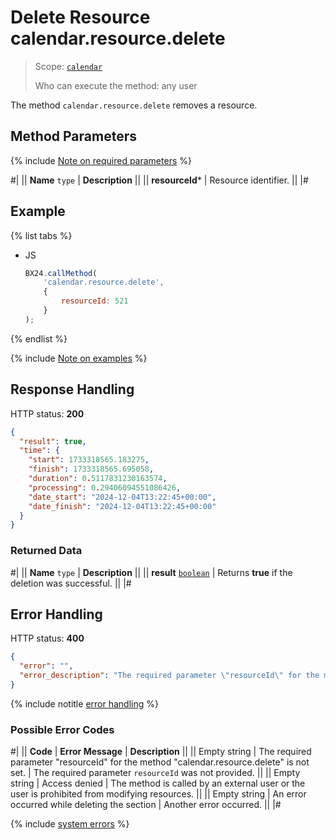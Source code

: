# Delete Resource calendar.resource.delete

> Scope: [`calendar`](../scopes/permissions.md)
>
> Who can execute the method: any user

The method `calendar.resource.delete` removes a resource.

## Method Parameters

{% include [Note on required parameters](../../_includes/required.md) %}

#|
|| **Name**
`type` | **Description** ||
|| **resourceId*** | Resource identifier. ||
|#

## Example

{% list tabs %}

- JS

    ```js
    BX24.callMethod(
        'calendar.resource.delete',
        {
            resourceId: 521
        }
    );
    ```

{% endlist %}

{% include [Note on examples](../../_includes/examples.md) %}

## Response Handling

HTTP status: **200**

```json
{
  "result": true,
  "time": {
    "start": 1733318565.183275,
    "finish": 1733318565.695058,
    "duration": 0.5117831230163574,
    "processing": 0.29406094551086426,
    "date_start": "2024-12-04T13:22:45+00:00",
    "date_finish": "2024-12-04T13:22:45+00:00"
  }
}
```

### Returned Data

#|
|| **Name**
`type` | **Description** ||
|| **result**
[`boolean`](../data-types.md) | Returns **true** if the deletion was successful. ||
|#

## Error Handling

HTTP status: **400**

```json
{
  "error": "",
  "error_description": "The required parameter \"resourceId\" for the method \"calendar.resource.delete\" is not set."
}
```

{% include notitle [error handling](../../_includes/error-info.md) %}

### Possible Error Codes

#|
|| **Code** | **Error Message** | **Description** ||
|| Empty string | The required parameter "resourceId" for the method "calendar.resource.delete" is not set. | The required parameter `resourceId` was not provided. ||
|| Empty string | Access denied | The method is called by an external user or the user is prohibited from modifying resources. ||
|| Empty string | An error occurred while deleting the section | Another error occurred. ||
|#

{% include [system errors](../../_includes/system-errors.md) %}